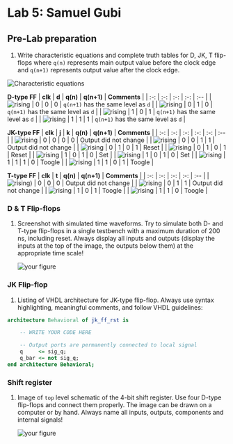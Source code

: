 # Lab 5: Samuel Gubi

## Pre-Lab preparation

1. Write characteristic equations and complete truth tables for D, JK, T flip-flops where `q(n)` represents main output value before the clock edge and `q(n+1)` represents output value after the clock edge.   

![Characteristic equations](./rovnice_de1.png)

   **D-type FF**
   | **clk** | **d** | **q(n)** | **q(n+1)** | **Comments** |
   | :-: | :-: | :-: | :-: | :-- |
   | ![rising](./%C5%A1ipka_de1.png) | 0 | 0 | 0 | `q(n+1)` has the same level as `d` |
   | ![rising](./%C5%A1ipka_de1.png) | 0 | 1 | 0 | `q(n+1)` has the same level as `d` |
   | ![rising](./%C5%A1ipka_de1.png) | 1 | 0 | 1 | `q(n+1)` has the same level as `d` |
   | ![rising](./%C5%A1ipka_de1.png) | 1 | 1 | 1 | `q(n+1)` has the same level as `d` |

   **JK-type FF**
   | **clk** | **j** | **k** | **q(n)** | **q(n+1)** | **Comments** |
   | :-: | :-: | :-: | :-: | :-: | :-- |
   | ![rising](./%C5%A1ipka_de1.png) | 0 | 0 | 0 | 0 | Output did not change |
   | ![rising](./%C5%A1ipka_de1.png) | 0 | 0 | 1 | 1 | Output did not change |
   | ![rising](./%C5%A1ipka_de1.png) | 0 | 1 | 0 | 1 | Reset |
   | ![rising](./%C5%A1ipka_de1.png) | 0 | 1 | 0 | 1 | Reset |
   | ![rising](./%C5%A1ipka_de1.png) | 1 | 0 | 1 | 0 | Set |
   | ![rising](./%C5%A1ipka_de1.png) | 1 | 0 | 1 | 0 | Set |
   | ![rising](./%C5%A1ipka_de1.png) | 1 | 1 | 1 | 0 | Toogle |
   | ![rising](./%C5%A1ipka_de1.png) | 1 | 1 | 0 | 1 | Toogle |

   **T-type FF**
   | **clk** | **t** | **q(n)** | **q(n+1)** | **Comments** |
   | :-: | :-: | :-: | :-: | :-- |
   | ![rising](./%C5%A1ipka_de1.png)) | 0 | 0 | 0 | Output did not change |
   | ![rising](./%C5%A1ipka_de1.png) | 0 | 1 | 1 | Output did not change |
   | ![rising](./%C5%A1ipka_de1.png) | 1 | 0 | 1 | Toogle |
   | ![rising](./%C5%A1ipka_de1.png) | 1 | 1 | 0 | Toogle |

<a name="part1"></a>

### D & T Flip-flops

1. Screenshot with simulated time waveforms. Try to simulate both D- and T-type flip-flops in a single testbench with a maximum duration of 200 ns, including reset. Always display all inputs and outputs (display the inputs at the top of the image, the outputs below them) at the appropriate time scale!

   ![your figure]()

### JK Flip-flop

1. Listing of VHDL architecture for JK-type flip-flop. Always use syntax highlighting, meaningful comments, and follow VHDL guidelines:

```vhdl
architecture Behavioral of jk_ff_rst is

    -- WRITE YOUR CODE HERE

    -- Output ports are permanently connected to local signal
    q     <= sig_q;
    q_bar <= not sig_q;
end architecture Behavioral;
```

### Shift register

1. Image of `top` level schematic of the 4-bit shift register. Use four D-type flip-flops and connect them properly. The image can be drawn on a computer or by hand. Always name all inputs, outputs, components and internal signals!

   ![your figure]()

